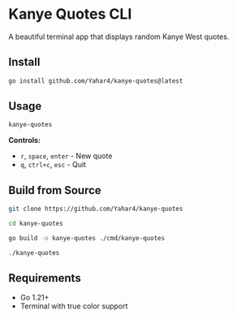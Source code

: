 # Kanye Quotes CLI

A beautiful terminal app that displays random Kanye West quotes.

## Install

```bash
go install github.com/Yahar4/kanye-quotes@latest
```

## Usage

```bash
kanye-quotes
```

**Controls:**
- `r`, `space`, `enter` - New quote
- `q`, `ctrl+c`, `esc` - Quit

## Build from Source

```bash
git clone https://github.com/Yahar4/kanye-quotes

cd kanye-quotes

go build -o kanye-quotes ./cmd/kanye-quotes

./kanye-quotes
```

## Requirements

- Go 1.21+
- Terminal with true color support
